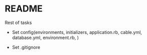 # README

Rest of tasks

* Set config(environments, initializers, application.rb, cable.yml, database.yml, environment.rb, )

* Set .gitignore
